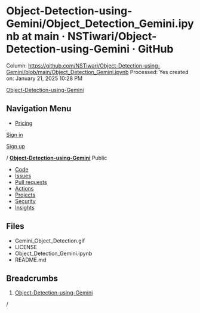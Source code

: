# Object-Detection-using-Gemini/Object_Detection_Gemini.ipynb at main · NSTiwari/Object-Detection-using-Gemini · GitHub

Column: https://github.com/NSTiwari/Object-Detection-using-Gemini/blob/main/Object_Detection_Gemini.ipynb
Processed: Yes
created on: January 21, 2025 10:28 PM

[Object-Detection-using-Gemini](Object-Detection-using-Gemini%20Object_Detection_Gem%2018345e69b16a81858468c4ab59eddbb1/Object-Detection-using-Gemini)

## Navigation Menu

- [Pricing](https://github.com/pricing)

[Sign in](https://github.com/login?return_to=https%3A%2F%2Fgithub.com%2FNSTiwari%2FObject-Detection-using-Gemini%2Fblob%2Fmain%2FObject_Detection_Gemini.ipynb)

[Sign up](https://github.com/signup?ref_cta=Sign+up&ref_loc=header+logged+out&ref_page=%2F%3Cuser-name%3E%2F%3Crepo-name%3E%2Fblob%2Fshow&source=header-repo&source_repo=NSTiwari%2FObject-Detection-using-Gemini)

/  **[Object-Detection-using-Gemini](https://github.com/NSTiwari/Object-Detection-using-Gemini)**  Public

- [Code](https://github.com/NSTiwari/Object-Detection-using-Gemini)
- [Issues](https://github.com/NSTiwari/Object-Detection-using-Gemini/issues)
- [Pull requests](https://github.com/NSTiwari/Object-Detection-using-Gemini/pulls)
- [Actions](https://github.com/NSTiwari/Object-Detection-using-Gemini/actions)
- [Projects](https://github.com/NSTiwari/Object-Detection-using-Gemini/projects)
- [Security](https://github.com/NSTiwari/Object-Detection-using-Gemini/security)
- [Insights](https://github.com/NSTiwari/Object-Detection-using-Gemini/pulse)

## Files

- Gemini_Object_Detection.gif
- LICENSE
- Object_Detection_Gemini.ipynb
- README.md

## Breadcrumbs

1. [Object-Detection-using-Gemini](https://github.com/NSTiwari/Object-Detection-using-Gemini/tree/main)

/